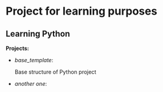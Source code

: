 # Project for learning purposes

## Learning Python


**Projects:**
- _base_template_:
    
    Base structure of Python project
    
- _another one_:
